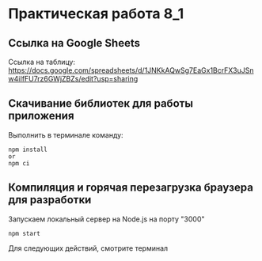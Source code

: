 # Практическая работа 8_1

## Ссылка на Google Sheets

Ссылка на таблицу: https://docs.google.com/spreadsheets/d/1JNKkAQwSg7EaGx1BcrFX3uJSnw4iIfFU7rz6GWjZBZs/edit?usp=sharing

## Скачивание библиотек для работы приложения

Выполнить в терминале команду:

```
npm install
or
npm ci
```

## Компиляция и горячая перезагрузка браузера для разработки

Запускаем локальный сервер на Node.js на порту "3000"

```
npm start
```

Для следующих действий, смотрите терминал
